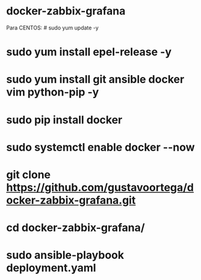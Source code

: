 # docker-zabbix-grafana

Para CENTOS:
\# sudo yum update -y
# sudo yum install epel-release -y
# sudo yum install git ansible docker vim python-pip -y
# sudo pip install docker
# sudo systemctl enable docker --now

# git clone https://github.com/gustavoortega/docker-zabbix-grafana.git
# cd docker-zabbix-grafana/
# sudo ansible-playbook deployment.yaml
